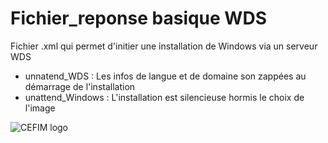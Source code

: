 # Fichier_reponse basique WDS
Fichier .xml qui permet d'initier une installation de Windows via un serveur WDS   
 - unnatend_WDS : Les infos de langue et de domaine son zappées au démarrage de l'installation  
 - unattend_Windows : L'installation est silencieuse hormis le choix de l'image



![CEFIM logo](http://campus2.cefim-formation.net/main/css/cefim/images/header-logo.png "google logo")
